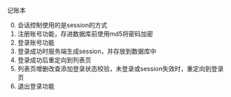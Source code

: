 记账本

0. 会话控制使用的是session的方式
1. 注册账号功能，存进数据库前使用md5将密码加密
2. 登录账号功能
3. 登录成功时服务端生成session，并存放到数据库中
4. 登录成功后重定向到列表页
5. 列表页增删改查添加登录状态校验，未登录或session失效时，重定向到登录页
6. 退出登录功能
